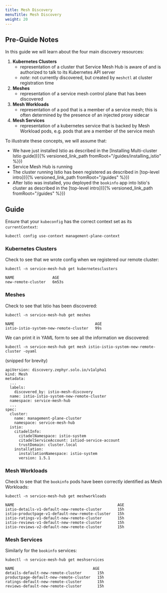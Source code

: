 ```yaml
---
title: Mesh Discovery
menuTitle: Mesh Discovery
weight: 20
---
```


## Pre-Guide Notes

In this guide we will learn about the four main discovery resources:

1. **Kubernetes Clusters**
    - representation of a cluster that Service Mesh Hub is aware of and is authorized to
talk to its Kubernetes API server
    - *note*: not currently discovered, but created by `meshctl` at cluster registration time
2. **Meshes**
    - representation of a service mesh control plane that has been discovered 
3. **Mesh Workloads**
    - representation of a pod that is a member of a service mesh; this is often determined by the presence of
an injected proxy sidecar
4. **Mesh Services**
    - representation of a kubernetes service that is backed by Mesh Workload pods, e.g.
pods that are a member of the service mesh

To illustrate these concepts, we will assume that:

* We have just installed Istio as described in the [Installing Multi-cluster Istio guide]({{% versioned_link_path fromRoot="/guides/installing_istio" %}})
* Service Mesh Hub is running
* The cluster running Istio has been registered as described in [top-level intro]({{% versioned_link_path fromRoot="/guides" %}})
* After Istio was installed, you deployed the `bookinfo` app into Istio's cluster as described in the [top-level intro]({{% versioned_link_path fromRoot="/guides" %}})

## Guide

Ensure that your `kubeconfig` has the correct context set as its `currentContext`:

```shell
kubectl config use-context management-plane-context
```

### Kubernetes Clusters

Check to see that we wrote config when we registered our remote cluster:

```shell
kubectl -n service-mesh-hub get kubernetesclusters
```

```shell
NAME                 AGE
new-remote-cluster   6m53s
```

### Meshes

Check to see that Istio has been discovered:

```shell
kubectl -n service-mesh-hub get meshes
```

```
NAME                                    AGE
istio-istio-system-new-remote-cluster   99s
```

We can print it in YAML form to see all the information we discovered:

```shell
kubectl -n service-mesh-hub get mesh istio-istio-system-new-remote-cluster -oyaml
```

(snipped for brevity)

```
apiVersion: discovery.zephyr.solo.io/v1alpha1
kind: Mesh
metadata:
  ...
  labels:
    discovered_by: istio-mesh-discovery
  name: istio-istio-system-new-remote-cluster
  namespace: service-mesh-hub
  ...
spec:
  cluster:
    name: management-plane-cluster
    namespace: service-mesh-hub
  istio:
    citadelInfo:
      citadelNamespace: istio-system
      citadelServiceAccount: istiod-service-account
      trustDomain: cluster.local
    installation:
      installationNamespace: istio-system
      version: 1.5.1

```

### Mesh Workloads

Check to see that the `bookinfo` pods have been correctly identified as Mesh Workloads:

```shell
kubectl -n service-mesh-hub get meshworkloads
```

```
NAME                                              AGE
istio-details-v1-default-new-remote-cluster       15h
istio-productpage-v1-default-new-remote-cluster   15h
istio-ratings-v1-default-new-remote-cluster       15h
istio-reviews-v1-default-new-remote-cluster       15h
istio-reviews-v2-default-new-remote-cluster       15h
```

### Mesh Services

Similarly for the `bookinfo` services:

```shell
kubectl -n service-mesh-hub get meshservices
```

```
NAME                                   AGE
details-default-new-remote-cluster       15h
productpage-default-new-remote-cluster   15h
ratings-default-new-remote-cluster       15h
reviews-default-new-remote-cluster       15h
```
